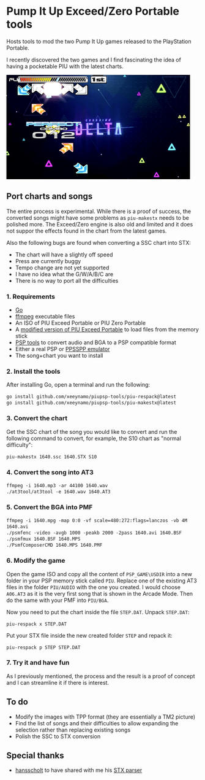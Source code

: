 # Pump It Up Exceed/Zero Portable tools

Hosts tools to mod the two Pump It Up games released to the PlayStation Portable.

I recently discovered the two games and I find fascinating the idea of having a pocketable PIU with the latest charts.

![modded Pump It Up Exceed with the Crossing Delta chart running](ULKS46042.png)

## Port charts and songs

The entire process is experimental. While there is a proof of success, the converted songs might have some problems as `piu-makestx` needs to be polished more. The Exceed/Zero engine is also old and limited and it does not suppor the effects found in the chart from the latest games.

Also the following bugs are found when converting a SSC chart into STX:

* The chart will have a slightly off speed
* Press are currently buggy
* Tempo change are not yet supported
* I have no idea what the G/W/A/B/C are
* There is no way to port all the difficulties

### 1. Requirements

* [Go](https://go.dev/dl/)
* [ffmpeg](https://ffmpeg.org/download.html) executable files
* An ISO of PIU Exceed Portable or PIU Zero Portable
* A [modified version of PIU Exceed Portable](https://github.com/Xeeynamo/piupsp-tools/releases/tag/piuex_mod) to load files from the memory stick
* [PSP tools](https://github.com/Xeeynamo/piupsp-tools/releases/tag/psptools) to convert audio and BGA to a PSP compatible format
* Either a real PSP or [PPSSPP emulator](https://ppsspp.org/downloads.html)
* The song+chart you want to install

### 2. Install the tools

After installing Go, open a terminal and run the following:

```shell
go install github.com/xeeynamo/piupsp-tools/piu-respack@latest
go install github.com/xeeynamo/piupsp-tools/piu-makestx@latest
```

### 3. Convert the chart

Get the SSC chart of the song you would like to convert and run the following command to convert, for example, the S10 chart as "normal difficulty":

```shell
piu-makestx 1640.ssc 1640.STX S10
```

### 4. Convert the song into AT3

```script
ffmpeg -i 1640.mp3 -ar 44100 1640.wav
./at3tool/at3tool -e 1640.wav 1640.AT3
```

### 5. Convert the BGA into PMF

```script
ffmpeg -i 1640.mpg -map 0:0 -vf scale=480:272:flags=lanczos -vb 4M 1640.avi
./psmfenc -video -avgb 1000 -peakb 2000 -2pass 1640.avi 1640.BSF
./psmfmux 1640.BSF 1640.MPS
./PsmfComposerCMD 1640.MPS 1640.PMF
```

### 6. Modify the game

Open the game ISO and copy all the content of `PSP_GAME\USDIR` into a new folder in your PSP memory stick called `PIU`. Replace one of the existing AT3 files in the folder `PIU/AUDIO` with the one you created. I would choose `A06.AT3` as it is the very first song that is shown in the Arcade Mode. Then do the same with your PMF into `PIU/BGA`.

Now you need to put the chart inside the file `STEP.DAT`. Unpack `STEP.DAT`:

```script
piu-respack x STEP.DAT
```

Put your STX file inside the new created folder `STEP` and repack it:

```script
piu-respack p STEP STEP.DAT
```

### 7. Try it and have fun

As I previously mentioned, the process and the result is a proof of concept and I can streamline it if there is interest.

## To do

* Modify the images with TPP format  (they are essentially a TM2 picture)
* Find the list of songs and their difficulties to allow expanding the selection rather than replacing existing songs
* Polish the SSC to STX conversion

## Special thanks

* [hansscholt](https://github.com/hansscholt) to have shared with me his [STX parser](https://github.com/hansscholt/nx20/blob/master/nx20/STXReader.cs)
